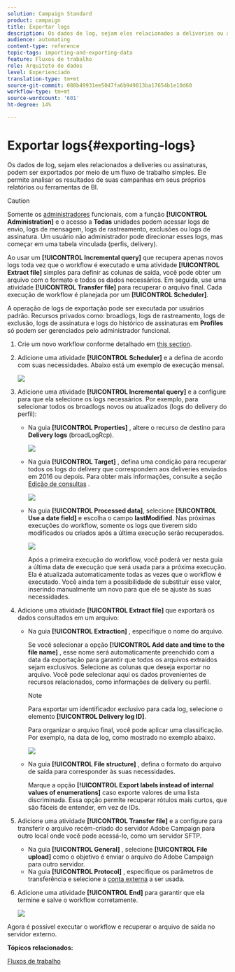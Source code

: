 ```yaml
---
solution: Campaign Standard
product: campaign
title: Exportar logs
description: Os dados de log, sejam eles relacionados a deliveries ou assinaturas, podem ser exportados por meio de um fluxo de trabalho simples.
audience: automating
content-type: reference
topic-tags: importing-and-exporting-data
feature: Fluxos de trabalho
role: Arquiteto de dados
level: Experienciado
translation-type: tm+mt
source-git-commit: 088b49931ee5047fa6b949813ba17654b1e10d60
workflow-type: tm+mt
source-wordcount: '601'
ht-degree: 14%

---
```



# Exportar logs{#exporting-logs}

Os dados de log, sejam eles relacionados a deliveries ou assinaturas, podem ser exportados por meio de um fluxo de trabalho simples. Ele permite analisar os resultados de suas campanhas em seus próprios relatórios ou ferramentas de BI.

>[!CAUTION]
>
>Somente os [administradores](../../administration/using/users-management.md#functional-administrators) funcionais, com a função **[!UICONTROL Administration]** e o acesso a **Todas** unidades podem acessar logs de envio, logs de mensagem, logs de rastreamento, exclusões ou logs de assinatura. Um usuário não administrador pode direcionar esses logs, mas começar em uma tabela vinculada (perfis, delivery).

Ao usar um **[!UICONTROL Incremental query]** que recupera apenas novos logs toda vez que o workflow é executado e uma atividade **[!UICONTROL Extract file]** simples para definir as colunas de saída, você pode obter um arquivo com o formato e todos os dados necessários. Em seguida, use uma atividade **[!UICONTROL Transfer file]** para recuperar o arquivo final. Cada execução de workflow é planejada por um **[!UICONTROL Scheduler]**.

A operação de logs de exportação pode ser executada por usuários padrão. Recursos privados como: broadlogs, logs de rastreamento, logs de exclusão, logs de assinatura e logs do histórico de assinaturas em **Profiles** só podem ser gerenciados pelo administrador funcional.

1. Crie um novo workflow conforme detalhado em [this section](../../automating/using/building-a-workflow.md#creating-a-workflow).
1. Adicione uma atividade **[!UICONTROL Scheduler]** e a defina de acordo com suas necessidades. Abaixo está um exemplo de execução mensal.

   ![](assets/export_logs_scheduler.png)

1. Adicione uma atividade **[!UICONTROL Incremental query]** e a configure para que ela selecione os logs necessários. Por exemplo, para selecionar todos os broadlogs novos ou atualizados (logs do delivery do perfil):

   * Na guia **[!UICONTROL Properties]** , altere o recurso de destino para **Delivery logs** (broadLogRcp).

      ![](assets/export_logs_query_properties.png)

   * Na guia **[!UICONTROL Target]** , defina uma condição para recuperar todos os logs do delivery que correspondem aos deliveries enviados em 2016 ou depois. Para obter mais informações, consulte a seção [Edição de consultas](../../automating/using/editing-queries.md#creating-queries) .

      ![](assets/export_logs_query_target.png)

   * Na guia **[!UICONTROL Processed data]**, selecione **[!UICONTROL Use a date field]** e escolha o campo **lastModified**. Nas próximas execuções do workflow, somente os logs que tiverem sido modificados ou criados após a última execução serão recuperados.

      ![](assets/export_logs_query_processeddata.png)

      Após a primeira execução do workflow, você poderá ver nesta guia a última data de execução que será usada para a próxima execução. Ela é atualizada automaticamente todas as vezes que o workflow é executado. Você ainda tem a possibilidade de substituir esse valor, inserindo manualmente um novo para que ele se ajuste às suas necessidades.

1. Adicione uma atividade **[!UICONTROL Extract file]** que exportará os dados consultados em um arquivo:

   * Na guia **[!UICONTROL Extraction]** , especifique o nome do arquivo.

      Se você selecionar a opção **[!UICONTROL Add date and time to the file name]** , esse nome será automaticamente preenchido com a data da exportação para garantir que todos os arquivos extraídos sejam exclusivos. Selecione as colunas que deseja exportar no arquivo. Você pode selecionar aqui os dados provenientes de recursos relacionados, como informações de delivery ou perfil.

      >[!NOTE]
      >
      >Para exportar um identificador exclusivo para cada log, selecione o elemento **[!UICONTROL Delivery log ID]**.

      Para organizar o arquivo final, você pode aplicar uma classificação. Por exemplo, na data de log, como mostrado no exemplo abaixo.

      ![](assets/export_logs_extractfile_extraction.png)

   * Na guia **[!UICONTROL File structure]** , defina o formato do arquivo de saída para corresponder às suas necessidades.

      Marque a opção **[!UICONTROL Export labels instead of internal values of enumerations]** caso exporte valores de uma lista discriminada. Essa opção permite recuperar rótulos mais curtos, que são fáceis de entender, em vez de IDs.

1. Adicione uma atividade **[!UICONTROL Transfer file]** e a configure para transferir o arquivo recém-criado do servidor Adobe Campaign para outro local onde você pode acessá-lo, como um servidor SFTP.

   * Na guia **[!UICONTROL General]** , selecione **[!UICONTROL File upload]** como o objetivo é enviar o arquivo do Adobe Campaign para outro servidor.
   * Na guia **[!UICONTROL Protocol]** , especifique os parâmetros de transferência e selecione a [conta externa](../../administration/using/external-accounts.md#creating-an-external-account) a ser usada.

1. Adicione uma atividade **[!UICONTROL End]** para garantir que ela termine e salve o workflow corretamente.

   ![](assets/export_logs_example_workflow.png)

Agora é possível executar o workflow e recuperar o arquivo de saída no servidor externo.

**Tópicos relacionados:**

[Fluxos de trabalho](../../automating/using/get-started-workflows.md)
